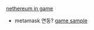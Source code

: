 




[nethereum in game](https://medium.com/@juanfranblanco/nethereum-2-0-0-rc5-unity3d-integration-eb7664664813)
- metamask 연동?
[game sample](https://github.com/Nethereum/Nethereum.Game.Sample)
